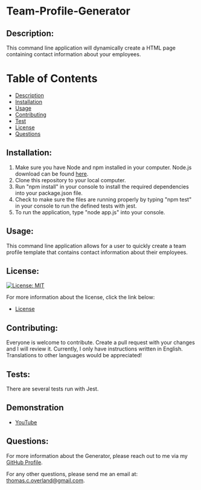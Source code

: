 # Team-Profile-Generator

## Description:

This command line application will dynamically create a HTML page containing contact information about your employees.

# Table of Contents

- [Description](#description)
- [Installation](#installation)
- [Usage](#usage)
- [Contributing](#contributing)
- [Test](#tests)
- [License](#license)
- [Questions](#questions)

## Installation:

1. Make sure you have Node and npm installed in your computer. Node.js download can be found [here](https://nodejs.org/en/).
2. Clone this repository to your local computer.
3. Run "npm install" in your console to install the required dependencies into your package.json file.
4. Check to make sure the files are running properly by typing "npm test" in your console to run the defined tests with jest.
5. To run the application, type "node app.js" into your console.

## Usage:

This command line application allows for a user to quickly create a team profile template that contains contact information about their employees.

## License:

[![License: MIT](https://img.shields.io/badge/License-MIT-yellow.svg)](https://opensource.org/licenses/MIT)

For more information about the license, click the link below:

- [License](https://opensource.org/licenses/)

## Contributing:

Everyone is welcome to contribute. Create a pull request with your changes and I will review it. Currently, I only have instructions written in English. Translations to other languages would be appreciated!

## Tests:

There are several tests run with Jest.

## Demonstration

- [YouTube](https://youtu.be/b-PZRCeuCGg)

## Questions:

For more information about the Generator, please reach out to me via my [GitHub Profile](https://github.com/TomOverland).

For any other questions, please send me an email at: thomas.c.overland@gmail.com.
